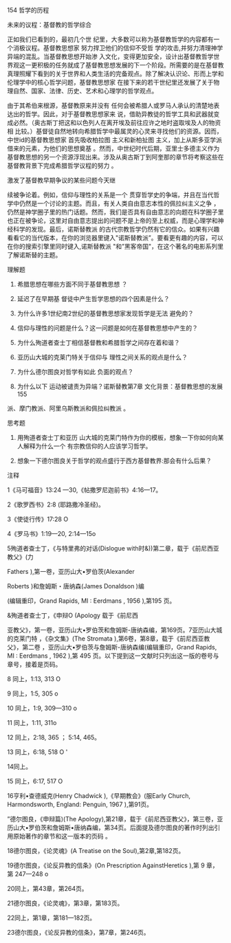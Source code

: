 154 哲学的历程

未来的议程：基督教的哲学综合

正如我们已看到的，最初几个世 纪里，大多数可以称为基督教哲学的内容都有一个消极议程。基督教思想家 努力捍卫他们的信仰不受哲 学的攻击,并努力清理神学异端的混乱。当基督教思想开始渗 入文化，变得更加安全，设计出基督教哲学世界观这一更积极的任务就成了基督教思想发展的下一个阶段。所需要的是在基督教真理照耀下看到的关于世界和人类生活的完备观点。除了解决认识论、形而上学和伦理学中的核心哲学问题，基督教思想家 在接下来的若干世纪里还发展了关于物理自然、国家、法律、历史、艺术和心理学的哲学观点。

由于其希伯来根源，基督教原来并没有 任何会被希腊人或罗马人承认的清楚地表达出的哲学。因此，对于基督教思想家来 说，借助异教徒的哲学工具和武器就变成必然。（奥古斯丁把这和以色列人在离开埃及前往应许之地时盗取埃及人的物资相 比较。）基督徒自然地转向希腊哲学中最属灵的心灵来寻找他们的资源。因而，中世id的基督教思想家 首先吸收柏拉图 主义和新柏扯图 主义，加上从斯多亚学派借来的元素，为他们的思想奠基 。然而，中世纪时代后期，亚里士多德主义作为 基督教思想的另一个资源浮现出来。涉及从奥古斯丁到阿奎那的章节将考察这些在基督教背景下完成希腊哲学议程的努力 。

激发了基督教早期争议的某些问题今天继

续被争论着。例如，信仰与理性的关系是一个 贯穿哲学史的争端，并且在当代哲学中仍然是一个讨论的主题。而且，有关人类自由意志本性的佩拉纠主义之争 ，仍然是神学圈子里的热门话题。然而，我们是否具有自由意志的向题在科学圈子里也正在被争论，这里对自由意志提出的问题不是上帝的至上权威，而是心理学和神经科学的发现。最后，诺斯替教派 的古代宗教哲学仍然有它的信众。如果有兴趣看看它的当代版本，在你的浏览器里键入"诺斯替教派”。要看更有趣的内容，可以在你的搜索引擎里同时键入,诺斯替教派 "和”黑客帝国"，在这个著名的电影系列里了解诺斯替的主题。

理解题

1. 希腊思想在哪些方面不同于基督教思想 ？

2. 延迟了在早期基 督徒中产生哲学思想的四个因素是什么？

3. 为什么许多1世纪南2世纪的基督教思想家发现哲学是无法 避免的？

4. 信仰与理性的问题是什么？这一问题是如何在基督教思想中产生的？

5. 为什么殉道者查士丁相信基督教和希腊哲学之间存在着和谐？

6. 亚历山大城的克莱门特关于信仰与 理性之间关系的观点是什么？

7. 为什么德尔图良对哲学有如此 负面的观点？

8. 为什么以下 运动被谴责为异端？诺斯替教第7章 文化背景：基督教思想的发展 155

派、摩门教派、阿里乌斯教派和佩拉纠教派 。

思考题

1. 用殉道者查士丁和亚历 山大城的克莱门特作为你的模板，想象一下你如何向某人解释为什么一个 有宗教信仰的人应该学习哲学。

2. 想象一下德尔图良关于哲学的观点盛行于西方基督教界:那会有什么后果？

注释

1《马可福音》13:24 —30,《帖撒罗尼迦前书》4:16—17。

2《歌罗西书》2:8 (耶路撒冷圣经)。

3《使徒行传》17:28 O

4《罗马书》1:19—20, 2:14—15o

5殉道者查士丁，《与特里弗的对话(Dislogue  with时&))第二章，载于《前尼西亚教父》(力

Fathers  ),第一卷，亚历山大•罗伯茨(Alexander

Roberts  )和詹姆斯・唐纳森(James  Donaldson )编

(编辑重印，Grand  Rapids,  MI : Eerdmans , 1956 ),第195 页。

&殉道者查士丁，《申辩O (Apology  载于《前尼西

亚教父》，第一卷，亚历山大•罗伯茨和詹姆斯-唐纳森编，第169页。7亚历山大城的克莱门特 ，《杂文集》(The Stromata  ),第6卷，第8章，载于《前尼西亚教父》，第二卷 ，亚历山大•罗伯茨与詹姆斯-唐纳森编(编辑重印，Grand  Rapids,  MI : Eerdmans , 1962 ),第 495 页。以下提到这一文献时只列出这一版的卷号与章号，接着是页码。

8 同上，1:13, 313 O

9 同上，1:5, 305 o

10 同上，1:9, 309—310 o

11 同上，1:11, 311o

12 同上，2:18, 365 ； 5:14, 465。

13 同上，6:18, 518 O '

14同上。

15 同上，6:17, 517 O

16亨利•查德威克(Henry  Chadwick ),《早期教会》(服Early Church,  Harmondsworth,  England:  Penguin,  1967 ),第91页。

”德尔图良，《申辩篇)(The Apology),第21章，载于《前尼西亚教父》，第三卷，亚历山大•罗伯茨和詹姆斯•唐纳森编，第34页。后面提及德尔图良的著作时列出引用原始著作的章节和这一版本的页码 。

18德尔图良，《论灵魂》(A Treatise  on the Soul),第2章,第182页。

19德尔图良，《论反异教的信条》(On Prescription  AgainstHeretics  ),第 9 章，第 247—248 o

20同上，第43章，第264页。

21德尔图良，《论灵魂》，第3章，第183页。

22同上，第1章，第181—182页。

23德尔图良，《论反异教的信条》，第7章，第246页。

